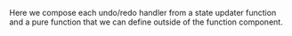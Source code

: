 Here we compose each undo/redo handler from a state updater function and a pure function that we can define outside of the function component.

